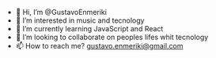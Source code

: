 - 👋 Hi, I’m @GustavoEnmeriki
- 👀 I’m interested in music and tecnology
- 🌱 I’m currently learning JavaScript and React 
- 💞️ I’m looking to collaborate on peoples lifes whit tecnology 
- 📫 How to reach me? gustavo.enmeriki@gmail.com
<!---
GustavoEnmeriki/GustavoEnmeriki is a ✨ special ✨ repository because its `README.md` (this file) appears on your GitHub profile.
You can click the Preview link to take a look at your changes.
--->
